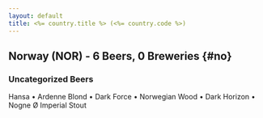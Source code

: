 ```yaml
---
layout: default
title: <%= country.title %> (<%= country.code %>)
---
```


## Norway (NOR) - 6 Beers, 0 Breweries {#no}



### Uncategorized Beers

Hansa   • Ardenne Blond   • Dark Force   • Norwegian Wood   • Dark Horizon   • Nogne Ø Imperial Stout  



 
